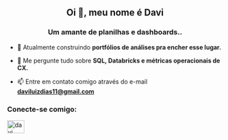 <h2 align="center">Oi 👋, meu nome é Davi </h1>
<h3 align="center">Um amante de planilhas e dashboards..</h3>

- 🔭 Atualmente construindo **portfólios de análises pra encher esse lugar.**

- 💬 Me pergunte tudo sobre **SQL, Databricks e métricas operacionais de CX.**

- 📫 Entre em contato comigo através do e-mail **daviluizdias11@gmail.com**

<h3 align="left">Conecte-se comigo:</h3>
<p align="left">
<a href="https://linkedin.com/in/davi luiz dias" target="blank"><img align="center" src="https://raw.githubusercontent.com/rahuldkjain/github-profile-readme-generator/master/src/images/icons/Social/linked-in-alt.svg" alt="davi luiz dias" height="30" width="40" /></a>
</p>
